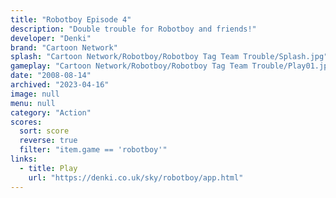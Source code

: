 ```yaml
---
title: "Robotboy Episode 4"
description: "Double trouble for Robotboy and friends!"
developer: "Denki"
brand: "Cartoon Network"
splash: "Cartoon Network/Robotboy/Robotboy Tag Team Trouble/Splash.jpg"
gameplay: "Cartoon Network/Robotboy/Robotboy Tag Team Trouble/Play01.jpg"
date: "2008-08-14"
archived: "2023-04-16"
image: null
menu: null
category: "Action"
scores:
  sort: score
  reverse: true
  filter: "item.game == 'robotboy'"
links:
  - title: Play
    url: "https://denki.co.uk/sky/robotboy/app.html"
---
```

